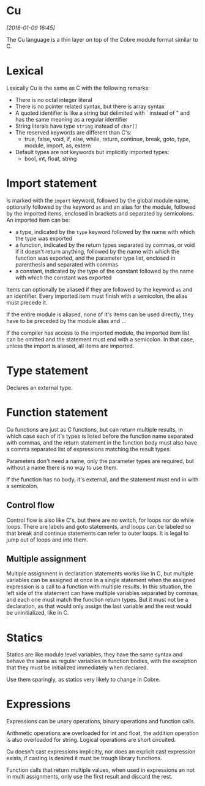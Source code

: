 # Cu

*[2018-01-09 16:45]*

The Cu language is a thin layer on top of the Cobre module format similar to C.

# Lexical

Lexically Cu is the same as C with the following remarks:

- There is no octal integer literal
- There is no pointer related syntax, but there is array syntax
- A quoted identifier is like a string but delimited with \` instead of " and has the same meaning as a regular identifier
- String literals have type `string` instead of `char[]`
- The reserved keywords are different than C's:
  + true, false, void, if, else, while, return, continue, break, goto, type, module, import, as, extern
- Default types are not keywords but implicitly imported types:
  + bool, int, float, string


# Import statement

Is marked with the `import` keyword, followed by the global module name, optionally followed by the keyword `as` and an alias for the module, followed by the imported items, enclosed in brackets and separated by semicolons. An imported item can be:

- a type, indicated by the `type` keyword followed by the name with which the type was exported
- a function, indicated by the return types separated by commas, or void if it doesn't return anything, followed by the name with which the function was exported, and the parameter type list, enclosed in parenthesis and separated with commas
- a constant, indicated by the type of the constant followed by the name with which the constant was exported

Items can optionally be aliased if they are followed by the keyword `as` and an identifier. Every imported item must finish with a semicolon, the alias must precede it.

If the entire module is aliased, none of it's items can be used directly, they have to be preceded by the module alias and `.`.

If the compiler has access to the imported module, the imported item list can be omitted and the statement must end with a semicolon. In that case, unless the import is aliased, all items are imported.

# Type statement

Declares an external type.

# Function statement

Cu functions are just as C functions, but can return multiple results, in which case each of it's types is listed before the function name separated with commas, and the return statement in the function body must also have a comma separated list of expressions matching the result types.

Parameters don't need a name, only the parameter types are required, but without a name there is no way to use them.

If the function has no body, it's external, and the statement must end in with a semicolon.

## Control flow

Control flow is also like C's, but there are no switch, for loops nor do while loops. There are labels and goto statements, and loops can be labeled so that break and continue statements can refer to outer loops. It is legal to jump out of loops and into them.

## Multiple assignment

Multiple assignment in declaration statements works like in C, but multiple variables can be assigned at once in a single statement when the assigned expression is a call to a function with multiple results. In this situation, the left side of the statement can have multiple variables separated by commas, and each one must match the function return types. But it must not be a declaration, as that would only assign the last variable and the rest would be uninitialized, like in C.

# Statics

Statics are like module level variables, they have the same syntax and behave the same as regular variables in function bodies, with the exception that they must be initialized immediately when declared.

Use them sparingly, as statics very likely to change in Cobre.

# Expressions

Expressions can be unary operations, binary operations and function calls.

Arithmetic operations are overloaded for int and float, the addition operation is also overloadod for string. Logical operations are short circuited.

Cu doesn't cast expressions implicitly, nor does an explicit cast expression exists, if casting is desired it must be trough library functions.

Function calls that return multiple values, when used in expressions an not in multi assignments, only use the first result and discard the rest.

